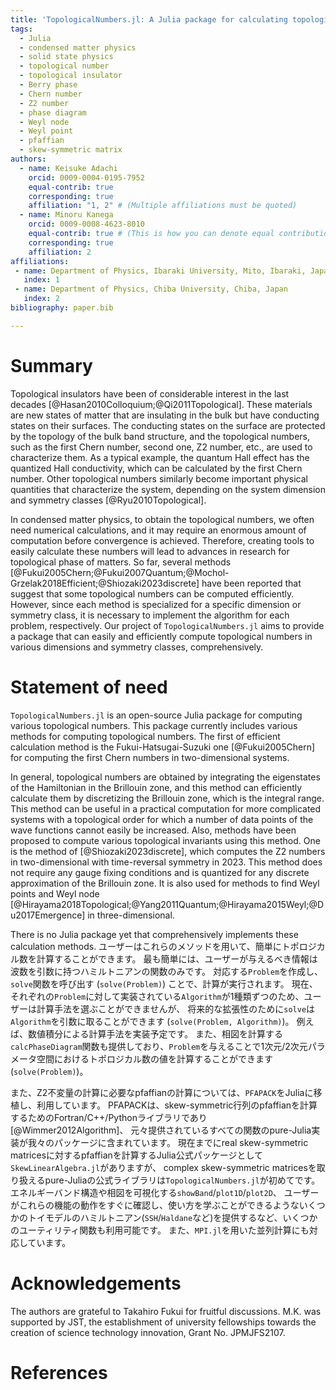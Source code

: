 ```yaml
---
title: 'TopologicalNumbers.jl: A Julia package for calculating topological numbers'
tags:
  - Julia
  - condensed matter physics
  - solid state physics
  - topological number
  - topological insulator
  - Berry phase
  - Chern number
  - Z2 number
  - phase diagram
  - Weyl node
  - Weyl point
  - pfaffian
  - skew-symmetric matrix
authors:
  - name: Keisuke Adachi
    orcid: 0009-0004-0195-7952
    equal-contrib: true
    corresponding: true
    affiliation: "1, 2" # (Multiple affiliations must be quoted)
  - name: Minoru Kanega
    orcid: 0009-0008-4623-8010
    equal-contrib: true # (This is how you can denote equal contributions between multiple authors)
    corresponding: true
    affiliation: 2
affiliations:
 - name: Department of Physics, Ibaraki University, Mito, Ibaraki, Japan
   index: 1
 - name: Department of Physics, Chiba University, Chiba, Japan
   index: 2
bibliography: paper.bib

---
```


# Summary
Topological insulators have been of considerable interest in the last decades [@Hasan2010Colloquium;@Qi2011Topological]. 
These materials are new states of matter that are insulating in the bulk but have conducting states on their surfaces.
The conducting states on the surface are protected by the topology of the bulk band structure, 
and the topological numbers, such as the first Chern number, second one, Z2 number, etc., 
are used to characterize them.
As a typical example, 
the quantum Hall effect has the quantized Hall conductivity, 
which can be calculated by the first Chern number. 
Other topological numbers similarly become important physical quantities that characterize the system, 
depending on the system dimension and symmetry classes [@Ryu2010Topological].

In condensed matter physics,
to obtain the topological numbers,
we often need numerical calculations,
and it may require an enormous amount of computation before convergence is achieved. 
Therefore, creating tools to easily calculate these numbers will lead to advances in research for topological phase of matters. 
So far, several methods [@Fukui2005Chern;@Fukui2007Quantum;@Mochol-Grzelak2018Efficient;@Shiozaki2023discrete] have been reported that suggest that some topological numbers can be computed efficiently. 
However, since each method is specialized for a specific dimension or symmetry class,
it is necessary to implement the algorithm for each problem, respectively.
Our project of `TopologicalNumbers.jl` aims to provide a package that can easily and efficiently compute topological numbers in various dimensions and symmetry classes, comprehensively.



# Statement of need
`TopologicalNumbers.jl` is an open-source Julia package for computing various topological numbers. 
This package currently includes various methods for computing topological numbers.
The first of efficient calculation method is the Fukui-Hatsugai-Suzuki one [@Fukui2005Chern] for computing the first Chern numbers in two-dimensional systems. 

<!-- ### 各メソッドの説明（編集中） ### -->
In general, topological numbers are obtained by integrating the eigenstates of the Hamiltonian in the Brillouin zone, 
and this method can efficiently calculate them by discretizing the Brillouin zone, 
which is the integral range. 
This method can be useful in a practical computation for more complicated systems with a topological order for which a number of data points of the wave functions cannot easily be increased. 
Also, methods have been proposed to compute various topological invariants using this method. 
One is the method of [@Shiozaki2023discrete], which computes the Z2 numbers in two-dimensional with time-reversal symmetry in 2023. 
This method does not require any gauge fixing conditions and is quantized for any discrete approximation of the Brillouin zone. 
It is also used for methods to find Weyl points and Weyl node [@Hirayama2018Topological;@Yang2011Quantum;@Hirayama2015Weyl;@Du2017Emergence] in three-dimensional.
<!-- ###### -->


There is no Julia package yet that comprehensively implements these calculation methods. 
ユーザーはこれらのメソッドを用いて、簡単にトポロジカル数を計算することができます。
最も簡単には、ユーザーが与えるべき情報は波数を引数に持つハミルトニアンの関数のみです。
対応する`Problem`を作成し、`solve`関数を呼び出す (`solve(Problem)`) ことで、計算が実行されます。
現在、それぞれの`Problem`に対して実装されている`Algorithm`が1種類ずつのため、ユーザーは計算手法を選ぶことができませんが、
将来的な拡張性のために`solve`は`Algorithm`を引数に取ることができます (`solve(Problem, Algorithm)`)。
例えば、数値積分による計算手法を実装予定です。
また、相図を計算する`calcPhaseDiagram`関数も提供しており、`Problem`を与えることで1次元/2次元パラメータ空間におけるトポロジカル数の値を計算することができます(`solve(Problem)`)。


また、Z2不変量の計算に必要なpfaffianの計算については、`PFAPACK`をJuliaに移植し、利用しています。
PFAPACKは、skew-symmetric行列のpfaffianを計算するためのFortran/C++/Pythonライブラリであり [@Wimmer2012Algorithm]、
元々提供されているすべての関数のpure-Julia実装が我々のパッケージに含まれています。
現在までにreal skew-symmetric matricesに対するpfaffianを計算するJulia公式パッケージとして`SkewLinearAlgebra.jl`がありますが、
complex skew-symmetric matricesを取り扱えるpure-Juliaの公式ライブラリは`TopologicalNumbers.jl`が初めてです。
エネルギーバンド構造や相図を可視化する`showBand`/`plot1D`/`plot2D`、
ユーザーがこれらの機能の動作をすぐに確認し、使い方を学ぶことができるようないくつかのトイモデルのハミルトニアン(`SSH`/`Haldane`など)を提供するなど、いくつかのユーティリティ関数も利用可能です。
また、`MPI.jl`を用いた並列計算にも対応しています。



<!-- There is no Julia package yet that comprehensively implements these calculation methods.  -->
<!-- The basic topological numbers in this package can be calculated if only the Hamiltonian is given.  -->
<!-- The calculations can be performed with a minimum number of arguments, 
making them easy to use even for Julia beginners and beginning students of condensed matter physics. 
It is also easy for researchers to use because it is designed with many optional arguments so that it can be used for general-purpose calculations. 
It is designed to be more accessible and with clear documentation. -->


# Acknowledgements
The authors are grateful to Takahiro Fukui for fruitful discussions.
M.K. was supported by JST, the establishment of university fellowships towards the creation of science technology innovation, Grant No. JPMJFS2107.


# References


<!-- 

This package includes the following functions:

- Calculation of the dispersion relation.
- Provides numerical calculation methods for various types of topological numbers.
- Calculation of the phase diagram.
- Compute Pfaffian and tridiagonarize skew-symmetric matrix (migration to Julia from [PFAPACK](https://pypi.org/project/pfapack/) [Wimmer2012Algorithm](@cite)).
- Utility functions for plotting.
- Support parallel computing using `MPI`.


The correspondence between the spatial dimension of the system and the supported topological numbers is as follows.


+-------------------+-----------------------------------------------------------------------+
| Dimension         | Function                                                              |
|                   |                                                                       |
+:=================:+:=====================================================================:+
| 0D                | - Calculation of Weyl nodes ($\mathbb{Z}$)                            |
+-------------------+-----------------------------------------------------------------------+
| 1D                | - Calculation of Berry Phases ($\mathbb{Z}$)                          |
+-------------------+-----------------------------------------------------------------------+
| 2D                | - Calculation of local Berry Fluxes ($\mathbb{Z}$)                    |
|                   | - Calculation of first Chern numbers ($\mathbb{Z}$)                   |
|                   | - Calculation of $\mathbb{Z}_2$ numbers ($\mathbb{Z}_2$)              |
+-------------------+-----------------------------------------------------------------------+
| 3D                | - Calculation of Weyl nodes ($\mathbb{Z}$)                            |
|                   | - Calculation of first Chern numbers in sliced Surface ($\mathbb{Z}$) |
|                   | - Finding Weyl points ($\mathbb{Z}$)                                  |
+-------------------+-----------------------------------------------------------------------+
| 4D                | - Calculation of second Chern numbers ($\mathbb{Z}$)                  |
+-------------------+-----------------------------------------------------------------------+



+-------------------+-----------------------------------------------------------------------+
| Dimension         | Function                                                              |
|                   |                                                                       |
+:=================:+:=====================================================================:+
| 0D                | Calculation of Weyl nodes ($\mathbb{Z}$)                              |
+-------------------+-----------------------------------------------------------------------+
| 1D                | Calculation of Berry Phases ($\mathbb{Z}$)                            |
+-------------------+-----------------------------------------------------------------------+
| 2D                | Calculation of local Berry Fluxes ($\mathbb{Z}$)                      |
|                   | Calculation of first Chern numbers ($\mathbb{Z}$)                     |
|                   | Calculation of $\mathbb{Z}_2$ numbers ($\mathbb{Z}_2$)                |
+-------------------+-----------------------------------------------------------------------+
| 3D                | Calculation of Weyl nodes ($\mathbb{Z}$)                              |
|                   | Calculation of first Chern numbers in sliced Surface ($\mathbb{Z}$)   |
|                   | Finding Weyl points ($\mathbb{Z}$)                                    |
+-------------------+-----------------------------------------------------------------------+
| 4D                | Calculation of second Chern numbers ($\mathbb{Z}$)                    |
+-------------------+-----------------------------------------------------------------------+ -->